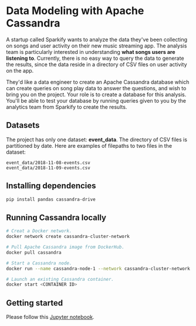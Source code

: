 # Data Modeling with Apache Cassandra

A startup called Sparkify wants to analyze the data they've been collecting 
on songs and user activity on their new music streaming app. The analysis 
team is particularly interested in understanding **what songs users are 
listening to**. Currently, there is no easy way to query the data to generate 
the results, since the data reside in a directory of CSV files on user 
activity on the app.

They'd like a data engineer to create an Apache Cassandra database which can 
create queries on song play data to answer the questions, and wish to bring 
you on the project. Your role is to create a database for this analysis. 
You'll be able to test your database by running queries given to you by the 
analytics team from Sparkify to create the results.

## Datasets

The project has only one dataset: **event_data**. The directory of CSV files is 
partitioned by date. Here are examples of filepaths to two files in the dataset:

```angular2html
event_data/2018-11-08-events.csv
event_data/2018-11-09-events.csv
```

## Installing dependencies

```sh
pip install pandas cassandra-drive

```

## Running Cassandra locally

```sh
# Creat a Docker network.
docker network create cassandra-cluster-network

# Pull Apache Cassandra image from DockerHub.
docker pull cassandra

# Start a Cassandra node.
docker run --name cassandra-node-1 --network cassandra-cluster-network -p 127.0.0.1:9042:9042 -d cassandra

# Launch an existing Cassandra container.
docker start <CONTAINER ID>
```

## Getting started

Please follow this [Jupyter notebook](./data_modeling_with_apache_cassandra.ipynb).
